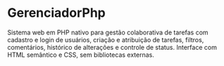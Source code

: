 # GerenciadorPhp
Sistema web em PHP nativo para gestão colaborativa de tarefas com cadastro e login de usuários, criação e atribuição de tarefas, filtros, comentários, histórico de alterações e controle de status. Interface com HTML semântico e CSS, sem bibliotecas externas.
